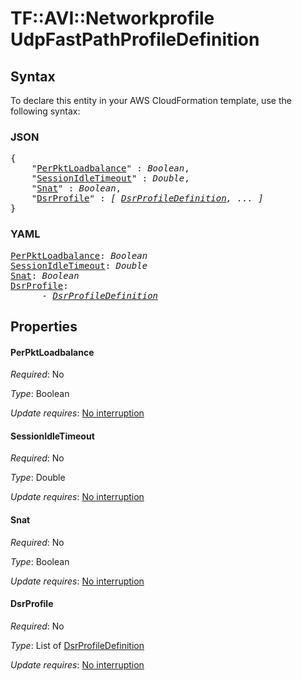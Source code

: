 # TF::AVI::Networkprofile UdpFastPathProfileDefinition

## Syntax

To declare this entity in your AWS CloudFormation template, use the following syntax:

### JSON

<pre>
{
    "<a href="#perpktloadbalance" title="PerPktLoadbalance">PerPktLoadbalance</a>" : <i>Boolean</i>,
    "<a href="#sessionidletimeout" title="SessionIdleTimeout">SessionIdleTimeout</a>" : <i>Double</i>,
    "<a href="#snat" title="Snat">Snat</a>" : <i>Boolean</i>,
    "<a href="#dsrprofile" title="DsrProfile">DsrProfile</a>" : <i>[ <a href="dsrprofiledefinition.md">DsrProfileDefinition</a>, ... ]</i>
}
</pre>

### YAML

<pre>
<a href="#perpktloadbalance" title="PerPktLoadbalance">PerPktLoadbalance</a>: <i>Boolean</i>
<a href="#sessionidletimeout" title="SessionIdleTimeout">SessionIdleTimeout</a>: <i>Double</i>
<a href="#snat" title="Snat">Snat</a>: <i>Boolean</i>
<a href="#dsrprofile" title="DsrProfile">DsrProfile</a>: <i>
      - <a href="dsrprofiledefinition.md">DsrProfileDefinition</a></i>
</pre>

## Properties

#### PerPktLoadbalance

_Required_: No

_Type_: Boolean

_Update requires_: [No interruption](https://docs.aws.amazon.com/AWSCloudFormation/latest/UserGuide/using-cfn-updating-stacks-update-behaviors.html#update-no-interrupt)

#### SessionIdleTimeout

_Required_: No

_Type_: Double

_Update requires_: [No interruption](https://docs.aws.amazon.com/AWSCloudFormation/latest/UserGuide/using-cfn-updating-stacks-update-behaviors.html#update-no-interrupt)

#### Snat

_Required_: No

_Type_: Boolean

_Update requires_: [No interruption](https://docs.aws.amazon.com/AWSCloudFormation/latest/UserGuide/using-cfn-updating-stacks-update-behaviors.html#update-no-interrupt)

#### DsrProfile

_Required_: No

_Type_: List of <a href="dsrprofiledefinition.md">DsrProfileDefinition</a>

_Update requires_: [No interruption](https://docs.aws.amazon.com/AWSCloudFormation/latest/UserGuide/using-cfn-updating-stacks-update-behaviors.html#update-no-interrupt)

